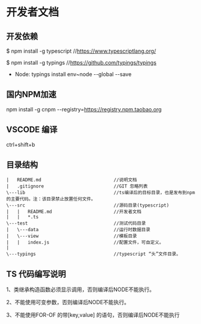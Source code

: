 # 开发者文档

## 开发依赖
$ npm install -g typescript //https://www.typescriptlang.org/

$ npm install -g typings //https://github.com/typings/typings
- Node: typings install env~node --global --save

## 国内NPM加速
npm install -g cnpm --registry=https://registry.npm.taobao.org

## VSCODE 编译
ctrl+shift+b 

## 目录结构

	|	README.md							//说明文档
	|	.gitignore							//GIT 忽略列表
	\---lib									//ts编译后的目标目录，也是发布到npm的主要代码。注：该目录禁止放置任何文件。
	\---src									//源码目录(typescript)
	|	|	README.md                       //开发者文档
	|	|	*.ts
	\---test								//测试代码目录
	|	\---data							//运行时数据目录
	|	\---view							//模板目录
	|	|	index.js						//配置文件，可自定义。
	|		
	\---typings								//typescript “头”文件目录。

## TS 代码编写说明

1、类继承构造函数必须显示调用，否则编译后NODE不能执行。

2、不能使用可变参数，否则编译后NODE不能执行。

3、不能使用FOR-OF 的带[key,value] 的语句，否则编译后NODE不能执行
